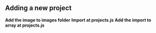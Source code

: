 ## Adding a new project

**Add the image to images folder**
**Import at projects.js**
**Add the import to array at projects.js**
